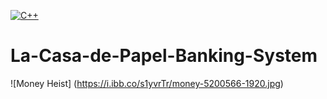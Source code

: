 [![C++](https://img.shields.io/badge/CPP-14-blue.svg)](https://en.cppreference.com/w/cpp/14)
# La-Casa-de-Papel-Banking-System

![Money Heist] (https://i.ibb.co/s1yvrTr/money-5200566-1920.jpg)
